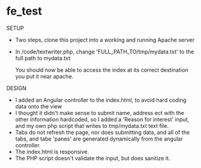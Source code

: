 # fe_test

SETUP
- Two steps, clone this project into a working and running Apache server
- In /code/textwriter.php, change 'FULL_PATH_TO/tmp/mydata.txt' to the full path to mydata.txt

	You should now be able to access the index at its correct destination you put it near apache.

DESIGN
- I added an Angular controller to the index.html, to avoid hard coding data onto the view
- I thought it didn't make sense to submit name, address ect with the other information hardcoded, so I added a 'Reason for interest' input, and my own php script that writes to tmp/mydata.txt text file.
- Tabs do not refresh the page, nor does submitting data, and all of the tabs, and tabe 'panes' are generated dynamically from the angular controller. 
- The index.html is responsive.
- The PHP script doesn't validate the input, but does sanitize it. 
